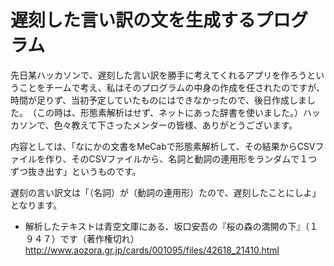 # 遅刻した言い訳の文を生成するプログラム

先日某ハッカソンで、遅刻した言い訳を勝手に考えてくれるアプリを作ろうということをチームで考え、私はそのプログラムの中身の作成を任されたのですが、時間が足りず、当初予定していたものにはできなかったので、後日作成しました。　（この時は、形態素解析はせず、ネットにあった辞書を使いました。）ハッカソンで、色々教えて下さったメンターの皆様、ありがとうございます。

内容としては、「なにかの文書をMeCabで形態素解析して、その結果からCSVファイルを作り、そのCSVファイルから、名詞と動詞の連用形をランダムで１つずつ抜き出す」というものです。


遅刻の言い訳文は「（名詞）が（動詞の連用形）たので、遅刻したことにしよ」となります。　　



* 解析したテキストは青空文庫にある、坂口安吾の『桜の森の満開の下』（１９４７）です（著作権切れ）
<http://www.aozora.gr.jp/cards/001095/files/42618_21410.html>

